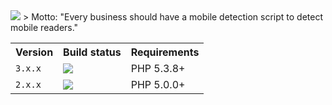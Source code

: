 <img src="http://demo.mobiledetect.net/logo-github.png">
> Motto: "Every business should have a mobile detection script to detect mobile readers."

<table>
  <tr>
    <th>Version</th>
    <th>Build status</th>
    <th>Requirements</th>
  </tr>
  <tr>
    <td><code>3.x.x</code></td>
    <td><a href="http://travis-ci.org/serbanghita/Mobile-Detect"><img src="https://travis-ci.org/serbanghita/Mobile-Detect.png?branch=devel-3"></a></td>
    <td>PHP 5.3.8+</td>
  </tr>
  <tr>
    <td><code>2.x.x</code></td>
    <td><a href="http://travis-ci.org/serbanghita/Mobile-Detect"><img src="https://travis-ci.org/serbanghita/Mobile-Detect.png?branch=devel"></a></td>
    <td>PHP 5.0.0+</td>
  </tr>
</table>

